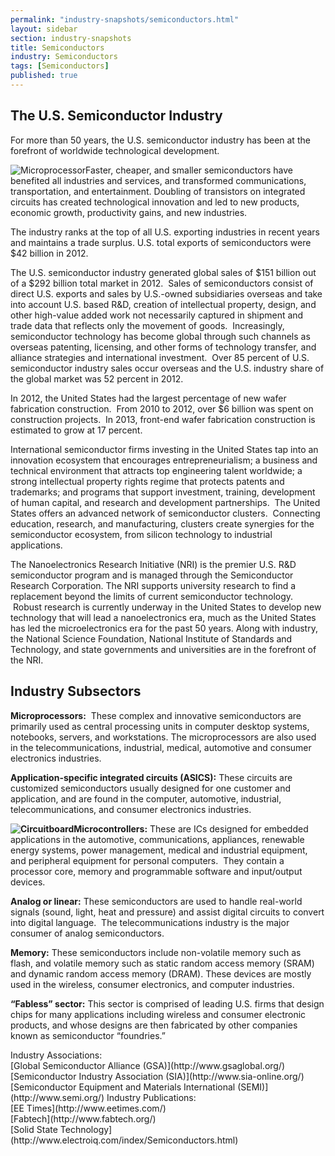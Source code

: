 ```yaml
---
permalink: "industry-snapshots/semiconductors.html"
layout: sidebar
section: industry-snapshots
title: Semiconductors
industry: Semiconductors
tags: [Semiconductors]
published: true
---
```


## The U.S. Semiconductor Industry

For more than 50 years, the U.S. semiconductor industry has been at the forefront of worldwide technological development.&nbsp;&nbsp;

<span class="imgright">![Microprocessor]({{base.url}}/images/microprosessor-241x332-166x205.jpeg "Microprocessor")</span>Faster, cheaper, and smaller semiconductors have benefited all industries and services, and transformed communications, transportation, and entertainment. Doubling of transistors on integrated circuits has created technological innovation and led to new products, economic growth, productivity gains, and new industries.

The industry ranks at the top of all U.S. exporting industries in recent years and maintains a trade surplus. U.S. total exports of semiconductors were $42 billion in 2012. 

The U.S.
semiconductor industry generated global sales of $151 billion out of a $292
billion total market in 2012. &nbsp;Sales of semiconductors
consist of direct U.S. exports and sales by U.S.-owned subsidiaries overseas
and take into account U.S. based R&amp;D, creation of intellectual property,
design, and other high-value added work not necessarily captured in shipment
and trade data that reflects only the movement of goods. &nbsp;Increasingly, semiconductor technology has
become global through such channels as overseas patenting, licensing, and other
forms of technology transfer, and alliance strategies and international
investment. &nbsp;Over 85 percent of U.S.
semiconductor industry sales occur overseas and the U.S. industry share of the
global market was 52 percent in 2012.

In 2012, the United States had the largest
percentage of new wafer fabrication construction.&nbsp; From 2010 to 2012, over $6 billion was spent
on construction projects.&nbsp; In 2013,
front-end wafer fabrication construction is estimated to grow at 17 percent.

International semiconductor firms investing in the United States tap into an innovation ecosystem that encourages entrepreneurialism; a business and technical environment that attracts top engineering talent worldwide; a strong intellectual property rights regime that protects patents and trademarks; and programs that support investment, training, development of human capital, and research and development partnerships. &nbsp;The United States offers an advanced network of semiconductor clusters. &nbsp;Connecting education, research, and manufacturing, clusters create synergies for the semiconductor ecosystem, from silicon technology to industrial applications.

The Nanoelectronics Research Initiative (NRI) is the premier U.S. R&amp;D semiconductor program and is managed through the Semiconductor Research Corporation. The NRI supports university research to find a replacement beyond the limits of current semiconductor technology. &nbsp;Robust research is currently underway in the United States to develop new technology that will lead a nanoelectronics era, much as the United States has led the microelectronics era for the past 50 years. Along with industry, the National Science Foundation, National Institute of Standards and Technology, and state governments and universities are in the forefront of the NRI.

## Industry Subsectors

**Microprocessors:**&nbsp; These complex and innovative semiconductors are primarily used as central processing units in computer desktop systems, notebooks, servers, and workstations. The microprocessors are also used in the telecommunications, industrial, medical, automotive and consumer electronics industries.&nbsp;

**Application-specific integrated circuits (ASICS):** These circuits are customized semiconductors usually designed for one customer and application, and are found in the computer, automotive, industrial, telecommunications, and consumer electronics industries.

**<span class="imgright">![Circuitboard]({{base.url}}/images/circuitboard-228x214.jpeg "Circuitboard")</span>Microcontrollers:** These are ICs designed for embedded applications in the automotive, communications, appliances, renewable energy systems, power management, medical and industrial equipment, and peripheral equipment for personal computers. &nbsp;They contain a processor core, memory and programmable software and input/output devices. 

**Analog or linear:** These semiconductors are used to handle real-world signals (sound, light, heat and pressure) and assist digital circuits to convert into digital language. &nbsp;The telecommunications industry is the major consumer of analog semiconductors.

**Memory:** These semiconductors include non-volatile memory such as flash, and volatile memory such as static random access memory (SRAM) and dynamic random access memory (DRAM). These devices are mostly used in the wireless, consumer electronics, and computer industries.

**“Fabless” sector:** This sector is comprised of leading U.S. firms that design chips for many applications including wireless and consumer electronic products, and whose designs are then fabricated by other companies known as semiconductor “foundries.” 

<span class="field field-type-link field-field-industry-assoications">
      <span class="field-label">Industry Associations:&nbsp;</span><br>
    <span class="field-items">
            <span class="field-item odd">
                    [Global Semiconductor Alliance (GSA)](http://www.gsaglobal.org/)        </span><br>
              <span class="field-item even">
                    [Semiconductor Industry Association (SIA)](http://www.sia-online.org/)        </span><br>
              <span class="field-item odd">
                    [Semiconductor Equipment and Materials International (SEMI)](http://www.semi.org/)        </span>
        </span>
</span>
<span class="field field-type-link field-field-industry-publications">
      <span class="field-label">Industry Publications:&nbsp;</span><br>
    <span class="field-items">
            <span class="field-item odd">
                    [EE Times](http://www.eetimes.com/)        </span><br>
              <span class="field-item even">
                    [Fabtech](http://www.fabtech.org/)        </span><br>
              <span class="field-item odd">
                    [Solid State Technology](http://www.electroiq.com/index/Semiconductors.html)        </span>
        </span>
</span>